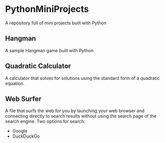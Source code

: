 # PythonMiniProjects
A repository full of mini projects built with Python
## Hangman
A sample Hangman game built with Python
## Quadratic Calculator
A calculator that solves for solutions using the standard form of a quadratic equation.
## Web Surfer
A file that surfs the web for you by launching your web browser and connecting directly to 
search results without using the search page of the search engine.
Two options for search:
- Google
- DuckDuckGo
